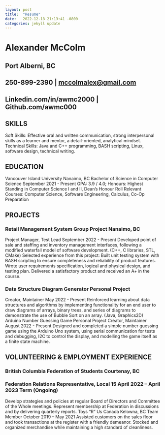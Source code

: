 ```yaml
---
layout: post
title:  "Resume"
date:   2022-12-18 21:13:41 -0800
categories: jekyll update
---
```

# Alexander McColm
## Port Alberni, BC
## 250-899-2390 | mccolmalex@gmail.com
## Linkedin.com/in/awmc2000 | Github.com/awmc000

## SKILLS
Soft Skills: Effective oral and written communication, strong interpersonal skills as a learner and mentor, a detail-oriented, analytical mindset.
Technical Skills: Java and C++ programming, BASH scripting, Linux, software design, technical writing.

## EDUCATION
Vancouver Island University	Nanaimo, BC
Bachelor of Science in Computer Science	September 2021 - Present
GPA: 3.9 / 4.0; 
Honours: Highest Standing in Computer Science I and II, Dean’s Honour Roll
Relevant Courses: Computer Science, Software Engineering, Calculus, Co-Op Preparation

## PROJECTS
### Retail Management System Group Project	Nanaimo, BC
Project Manager, Test Lead	September 2022 - Present
Developed point of sale and staffing and inventory management interfaces, following a modified waterfall model of software development. (C++, C libraries, STL, CMake)
Selected experience from this project:
Built unit testing system with BASH scripting to ensure completeness and reliability of product features.
Wrote user requirements specification, logical and physical design, and testing plan.
Delivered a satisfactory product and received an A+ in the course.
### Data Structure Diagram Generator	Personal Project
Creator, Maintainer	May 2022 - Present
Reinforced learning about data structures and algorithms by implementing functionality for an end user to draw diagrams of arrays, binary trees, and series of diagrams to demonstrate the use of Bubble Sort on an array. (Java, Graphics2D)
Arduino Number Guessing Game	Personal Project
Creator, Maintainer	August 2022 - Present
Designed and completed a simple number guessing game using the Arduino Uno system, using serial communication for tests and debugging, I2C to control the display, and modelling the game itself as a finite state machine.

## VOLUNTEERING & EMPLOYMENT EXPERIENCE
### British Columbia Federation of Students	Courtenay, BC
### Federation Relations Representative, Local 15	April 2022 – April 2023 Term (Ongoing)
Develop strategies and policies at regular Board of Directors and Committee of the Whole meetings.
Represent membership at Federation in discussions and by delivering quarterly reports.
Toys “R” Us Canada	Kelowna, BC
Team Member	October 2019 – May 2021
Assisted customers on the sales floor and took transactions at the register with a friendly demeanor.
Stocked and organized merchandise while maintaining a high standard of cleanliness.

